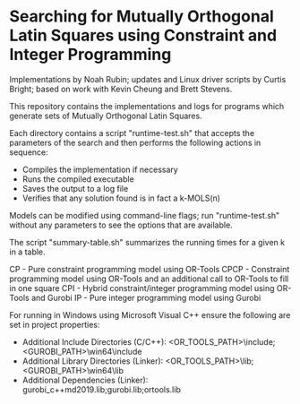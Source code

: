 # Searching for Mutually Orthogonal Latin Squares using Constraint and Integer Programming
Implementations by Noah Rubin; updates and Linux driver scripts by Curtis Bright; based on work with Kevin Cheung and Brett Stevens.

This repository contains the implementations and logs for programs which generate sets of Mutually Orthogonal Latin Squares.

Each directory contains a script "runtime-test.sh" that accepts the parameters of the search and then performs the following actions in sequence:

* Compiles the implementation if necessary
* Runs the compiled executable
* Saves the output to a log file
* Verifies that any solution found is in fact a k-MOLS(n)

Models can be modified using command-line flags; run "runtime-test.sh" without any parameters to see the options that are available.

The script "summary-table.sh" summarizes the running times for a given k in a table.

CP - Pure constraint programming model using OR-Tools
CPCP - Constraint programming model using OR-Tools and an additional call to OR-Tools to fill in one square
CPI - Hybrid constraint/integer programming model using OR-Tools and Gurobi
IP - Pure integer programming model using Gurobi

For running in Windows using Microsoft Visual C++ ensure the following are set in project properties:
* Additional Include Directories (C/C++): 	<OR_TOOLS_PATH>\include;<GUROBI_PATH>\win64\include
* Additional Library Directories (Linker): 	<OR_TOOLS_PATH>\lib;<GUROBI_PATH>\win64\lib
* Additional Dependencies (Linker): 		gurobi_c++md2019.lib;gurobi.lib;ortools.lib
